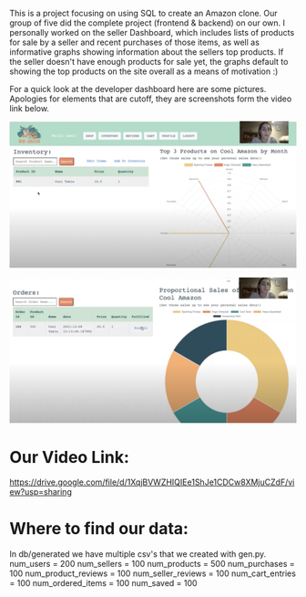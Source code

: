 This is a project focusing on using SQL to create an Amazon clone. Our group of five did the complete project (frontend & backend) on our own. I personally worked on the seller Dashboard, which includes lists of products for sale by a seller and recent purchases of those items, as well as informative graphs showing information about the sellers top products. If the seller doesn't have enough products for sale yet, the graphs default to showing the top products on the site overall as a means of motivation :)

For a quick look at the developer dashboard here are some pictures. Apologies for elements that are cutoff, they are screenshots form the video link below.

![Alt text](sellerDashboard1.png?raw=true "Seller Dashboard 1")

![Alt text](sellerDashboard2.png?raw=true "Seller Dashboard 1")

# Our Video Link:

https://drive.google.com/file/d/1XqjBVWZHIQIEe1ShJe1CDCw8XMjuCZdF/view?usp=sharing

# Where to find our data:

In db/generated we have multiple csv's that we created with gen.py.
num_users = 200
num_sellers = 100
num_products = 500
num_purchases = 100
num_product_reviews = 100
num_seller_reviews = 100
num_cart_entries = 100
num_ordered_items = 100
num_saved = 100
